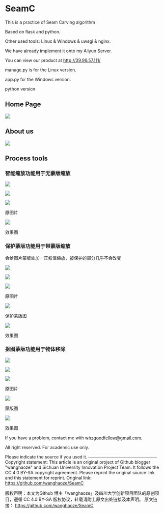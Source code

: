 # SeamC

This is a practice of Seam Carving algorithm

Based on flask and python.

Other used tools: Linux & Windows & uwsgi & nginx.

We have already implement it onto my Aliyun Server.

You can view our product at  http://39.96.57.111/ 

manage.py is for the Linux version.

app.py for the Windows version.

python version

## Home Page

![](https://github.com/wanghaoze/SeamC/blob/master/output/homepage.png)

## About us

![](https://github.com/wanghaoze/SeamC/blob/master/output/about-us.png)

## Process tools

### 智能缩放功能用于无蒙版缩放

![](https://github.com/wanghaoze/SeamC/blob/master/output/no-mask-resize.png)

![](https://github.com/wanghaoze/SeamC/blob/master/output/no-mask-resize1.png)

![](https://github.com/wanghaoze/SeamC/blob/master/output/no-mask-resize2.jpg)

原图片

![](https://github.com/wanghaoze/SeamC/blob/master/output/no-mask-resize3.jpg)

效果图

### 保护蒙版功能用于带蒙版缩放

会给图片蒙版处加一正权值缩放，被保护的部分几乎不会改变

![](https://github.com/wanghaoze/SeamC/blob/master/output/mask-resize.png)

![](https://github.com/wanghaoze/SeamC/blob/master/output/mask-resize1.png)



![](https://github.com/wanghaoze/SeamC/blob/master/output/mask-resize2.jpg)

原图片

![](https://github.com/wanghaoze/SeamC/blob/master/output/mask-resize3.jpg)

保护蒙版图

![](https://github.com/wanghaoze/SeamC/blob/master/output/mask-resize4.jpg)

效果图

### 抠图蒙版功能用于物体移除

![](https://github.com/wanghaoze/SeamC/blob/master/output/rmask-remove.png)

![](https://github.com/wanghaoze/SeamC/blob/master/output/rmask-remove1.png)

![](https://github.com/wanghaoze/SeamC/blob/master/output/rmask-remove2.jpg)

原图片

![](https://github.com/wanghaoze/SeamC/blob/master/output/rmask-remove3.jpg)

蒙版图

![](https://github.com/wanghaoze/SeamC/blob/master/output/rmask-remove4.jpg)

效果图

If you have a problem, contact me with whzgoodfellow@gmail.com.

All right reserved. For academic use only. 

Please indicate the source if you used it.
————————————————
Copyright statement: This article is an original project of Github blogger "wanghaoze" and Sichuan University Innovation Project Team. It follows the CC 4.0 BY-SA copyright agreement. Please reprint the original source link and this statement for reprint.
Original link: https://github.com/wanghaoze/SeamC 

版权声明：本文为Github 博主「wanghaoze」及四川大学创新项目团队的原创项目，遵循 CC 4.0 BY-SA 版权协议，转载请附上原文出处链接及本声明。
原文链接： https://github.com/wanghaoze/SeamC 
